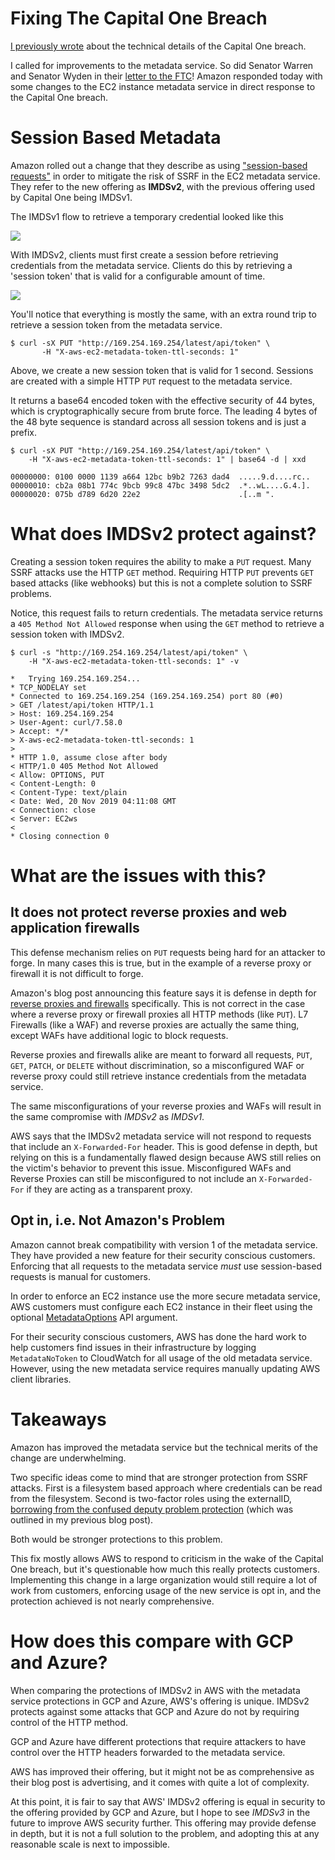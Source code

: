 # Fixing The Capital One Breach

[I previously wrote](https://ejj.io/blog/capital-one) about the technical details of the Capital One breach.

I called for improvements to the metadata service. So did Senator Warren and Senator Wyden in their [letter to the FTC](https://www.wyden.senate.gov/download/102419-wyden-warren-letter-to-ftc-re-amazon-capital-one-hack)! Amazon responded today with some changes to the EC2 instance metadata service in direct response to the Capital One breach.

# Session Based Metadata

Amazon rolled out a change that they describe as using ["session-based requests"](https://docs.aws.amazon.com/AWSEC2/latest/UserGuide/ec2-instance-metadata.html) in order to mitigate the risk of SSRF in the EC2 metadata service. They refer to the new offering as **IMDSv2**, with the previous offering used by Capital One being IMDSv1.

The IMDSv1 flow to retrieve a temporary credential looked like this

<img src="https://i.imgur.com/GiQ4jNj.jpg">

With IMDSv2, clients must first create a session before retrieving credentials from the metadata service. Clients do this by retrieving a 'session token' that is valid for a configurable amount of time.

<img src="https://i.imgur.com/ba8SMZA.jpg">

You'll notice that everything is mostly the same, with an extra round trip to retrieve a session token from the metadata service.

```
$ curl -sX PUT "http://169.254.169.254/latest/api/token" \
       -H "X-aws-ec2-metadata-token-ttl-seconds: 1"
```

Above, we create a new session token that is valid for 1 second. Sessions are created with a simple HTTP `PUT` request to the metadata service.

It returns a base64 encoded token with the effective security of 44 bytes, which is cryptographically secure from brute force. The leading 4 bytes of the 48 byte sequence is standard across all session tokens and is just a prefix.

```
$ curl -sX PUT "http://169.254.169.254/latest/api/token" \
    -H "X-aws-ec2-metadata-token-ttl-seconds: 1" | base64 -d | xxd

00000000: 0100 0000 1139 a664 12bc b9b2 7263 dad4  .....9.d....rc..
00000010: cb2a 08b1 774c 9bcb 99c8 47bc 3498 5dc2  .*..wL....G.4.].
00000020: 075b d789 6d20 22e2                      .[..m ".
```

# What does IMDSv2 protect against?
Creating a session token requires the ability to make a `PUT` request. Many SSRF attacks use the HTTP `GET` method. Requiring HTTP `PUT` prevents `GET` based attacks (like webhooks) but this is not a complete solution to SSRF problems.

Notice, this request fails to return credentials. The metadata service returns a `405 Method Not Allowed` response when using the `GET` method to retrieve a session token with IMDSv2.

```
$ curl -s "http://169.254.169.254/latest/api/token" \
    -H "X-aws-ec2-metadata-token-ttl-seconds: 1" -v

*   Trying 169.254.169.254...
* TCP_NODELAY set
* Connected to 169.254.169.254 (169.254.169.254) port 80 (#0)
> GET /latest/api/token HTTP/1.1
> Host: 169.254.169.254
> User-Agent: curl/7.58.0
> Accept: */*
> X-aws-ec2-metadata-token-ttl-seconds: 1
> 
* HTTP 1.0, assume close after body
< HTTP/1.0 405 Method Not Allowed
< Allow: OPTIONS, PUT
< Content-Length: 0
< Content-Type: text/plain
< Date: Wed, 20 Nov 2019 04:11:08 GMT
< Connection: close
< Server: EC2ws
< 
* Closing connection 0
```

# What are the issues with this?
## It does not protect reverse proxies and web application firewalls
This defense mechanism relies on `PUT` requests being hard for an attacker to forge. In many cases this is true, but in the example of a reverse proxy or firewall it is not difficult to forge.

Amazon's blog post announcing this feature says it is defense in depth for [reverse proxies and firewalls](https://aws.amazon.com/blogs/security/defense-in-depth-open-firewalls-reverse-proxies-ssrf-vulnerabilities-ec2-instance-metadata-service/) specifically. This is not correct in the case where a reverse proxy or firewall proxies all HTTP methods (like `PUT`). L7 Firewalls (like a WAF) and reverse proxies are actually the same thing, except WAFs have additional logic to block requests.

Reverse proxies and firewalls alike are meant to forward all requests, `PUT`, `GET`, `PATCH`, or `DELETE` without discrimination, so a misconfigured WAF or reverse proxy could still retrieve instance credentials from the metadata service.

The same misconfigurations of your reverse proxies and WAFs will result in the same compromise with _IMDSv2_ as _IMDSv1_.

AWS says that the IMDSv2 metadata service will not respond to requests that include an `X-Forwarded-For` header. This is good defense in depth, but relying on this is a fundamentally flawed design because AWS still relies on the victim's behavior to prevent this issue. Misconfigured WAFs and Reverse Proxies can still be misconfigured to not include an `X-Forwarded-For` if they are acting as a transparent proxy.

## Opt in, i.e. Not Amazon's Problem
Amazon cannot break compatibility with version 1 of the metadata service. They have provided a new feature for their security conscious customers. Enforcing that all requests to the metadata service _must_ use session-based requests is manual for customers.

In order to enforce an EC2 instance use the more secure metadata service, AWS customers must configure each EC2 instance in their fleet using the optional [MetadataOptions](https://docs.aws.amazon.com/AWSEC2/latest/APIReference/API_InstanceMetadataOptionsRequest.html) API argument.

For their security conscious customers, AWS has done the hard work to help customers find issues in their infrastructure by logging `MetadataNoToken` to CloudWatch for all usage of the old metadata service. However, using the new metadata service requires manually updating AWS client libraries.  

# Takeaways
Amazon has improved the metadata service but the technical merits of the change are underwhelming. 

Two specific ideas come to mind that are stronger protection from SSRF attacks. First is a filesystem based approach where credentials can be read from the filesystem. Second is two-factor roles using the externalID, [borrowing from the confused deputy problem protection](https://aws.amazon.com/blogs/security/how-to-use-external-id-when-granting-access-to-your-aws-resources/) (which was outlined in my previous blog post).

Both would be stronger protections to this problem.

This fix mostly allows AWS to respond to criticism in the wake of the Capital One breach, but it's questionable how much this really protects customers. Implementing this change in a large organization would still require a lot of work from customers, enforcing usage of the new service is opt in, and the protection achieved is not nearly comprehensive.

# How does this compare with GCP and Azure?
When comparing the protections of IMDSv2 in AWS with the metadata service protections in GCP and Azure, AWS's offering is unique. IMDSv2 protects against some attacks that GCP and Azure do not by requiring control of the HTTP method. 

GCP and Azure have different protections that require attackers to have control over the HTTP headers forwarded to the metadata service.

AWS has improved their offering, but it might not be as comprehensive as their blog post is advertising, and it comes with quite a lot of complexity.

At this point, it is fair to say that AWS' IMDSv2 offering is equal in security to the offering provided by GCP and Azure, but I hope to see _IMDSv3_ in the future to improve AWS security further. This offering may provide defense in depth, but it is not a full solution to the problem, and adopting this at any reasonable scale is next to impossible.

